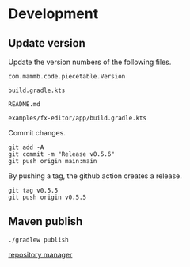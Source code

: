 
# Development

## Update version

Update the version numbers of the following files.

```
com.mammb.code.piecetable.Version
```

```
build.gradle.kts
```

```
README.md
```

```
examples/fx-editor/app/build.gradle.kts
```


Commit changes.

```shell
git add -A
git commit -m "Release v0.5.6"
git push origin main:main
```

By pushing a tag, the github action creates a release.

```shell
git tag v0.5.5
git push origin v0.5.5
```


## Maven publish

```shell
./gradlew publish
```

[repository manager](https://oss.sonatype.org/)


